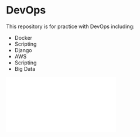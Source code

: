 # DevOps
This repository is for practice with DevOps including:
- Docker
- Scripting
- Django
- AWS
- Scripting
- Big Data

![AWS Certified Cloud Practitioner Certificate](AWS_certificate.pdf)